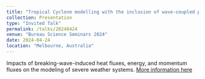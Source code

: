 ```yaml
---
title: "Tropical Cyclone modelling with the inclusion of wave-coupled processes"
collection: Presentation
type: "Invited Talk"
permalink: /talks/20240424
venue: "Bureau Science Seminars 2024"
date: 2024-04-24
location: "Melbourne, Australia"
---
```


Impacts of breaking-wave-induced heat fluxes, energy, and momentum fluxes on the modeling of severe weather systems.
[More information here](http://waveworkshop.org/16thWaves/index.htm)

